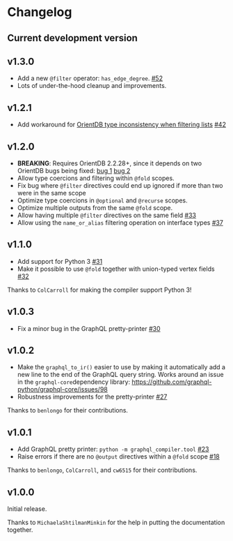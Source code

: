 # Changelog

## Current development version

## v1.3.0

- Add a new `@filter` operator: `has_edge_degree`. [#52](https://github.com/kensho-technologies/graphql-compiler/pull/52)
- Lots of under-the-hood cleanup and improvements.

## v1.2.1

- Add workaround for [OrientDB type inconsistency when filtering lists](https://github.com/orientechnologies/orientdb/issues/7811) [#42](https://github.com/kensho-technologies/graphql-compiler/pull/42)

## v1.2.0

- **BREAKING**: Requires OrientDB 2.2.28+, since it depends on two OrientDB bugs being fixed: [bug 1](https://github.com/orientechnologies/orientdb/issues/7225) [bug 2](https://github.com/orientechnologies/orientdb/issues/7754)
- Allow type coercions and filtering within `@fold` scopes.
- Fix bug where `@filter` directives could end up ignored if more than two were in the same scope
- Optimize type coercions in `@optional` and `@recurse` scopes.
- Optimize multiple outputs from the same `@fold` scope.
- Allow having multiple `@filter` directives on the same field [#33](https://github.com/kensho-technologies/graphql-compiler/pull/33)
- Allow using the `name_or_alias` filtering operation on interface types [#37](https://github.com/kensho-technologies/graphql-compiler/pull/37)

## v1.1.0

- Add support for Python 3 [#31](https://github.com/kensho-technologies/graphql-compiler/pull/31)
- Make it possible to use `@fold` together with union-typed vertex fields [#32](https://github.com/kensho-technologies/graphql-compiler/pull/32)

Thanks to `ColCarroll` for making the compiler support Python 3!

## v1.0.3

- Fix a minor bug in the GraphQL pretty-printer [#30](https://github.com/kensho-technologies/graphql-compiler/pull/30)

## v1.0.2

- Make the `graphql_to_ir()` easier to use by making it automatically add a
  new line to the end of the GraphQL query string. Works around an issue in
  the `graphql-core`dependency library: https://github.com/graphql-python/graphql-core/issues/98
- Robustness improvements for the pretty-printer [#27](https://github.com/kensho-technologies/graphql-compiler/pull/27)

Thanks to `benlongo` for their contributions.

## v1.0.1

- Add GraphQL pretty printer: `python -m graphql_compiler.tool` [#23](https://github.com/kensho-technologies/graphql-compiler/pull/23)
- Raise errors if there are no `@output` directives within a `@fold` scope [#18](https://github.com/kensho-technologies/graphql-compiler/pull/18)

Thanks to `benlongo`, `ColCarroll`, and `cw6515` for their contributions.

## v1.0.0

Initial release.

Thanks to `MichaelaShtilmanMinkin` for the help in putting the documentation together.
